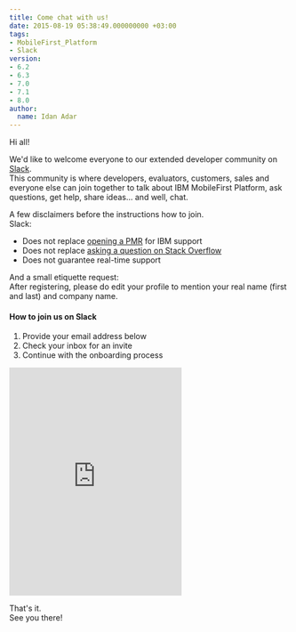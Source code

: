 ```yaml
---
title: Come chat with us!
date: 2015-08-19 05:38:49.000000000 +03:00
tags:
- MobileFirst_Platform
- Slack
version:
- 6.2
- 6.3
- 7.0
- 7.1
- 8.0
author:
  name: Idan Adar
---
```

Hi all!

We'd like to welcome everyone to our extended developer community on [Slack](https://slack.com/).  
This community is where developers, evaluators, customers, sales and everyone else can join together to talk about IBM MobileFirst Platform, ask questions, get help, share ideas... and well, chat.

A few disclaimers before the instructions how to join.  
Slack:

* Does not replace [opening a PMR](http://www-01.ibm.com/support/docview.wss?uid=swg21507639) for IBM support
* Does not replace [asking a question on Stack Overflow](http://stackoverflow.com/questions/new?show=all&sort=recentlyactive&tags=mobilefirst%20mobilefirst-adapters%20mobilefirst-analytics%20mobilefirst-appcenter%20mobilefirst-cli%20mobilefirst-console%20mobilefirst-installation%20mobilefirst-mtw%20mobilefirst-qa%20mobilefirst-runtime%20mobilefirst-server%20mobilefirst-studio%20or%20or%20or%20or%20or%20or%20or%20or%20or%20or%20or%20or%20or%20or%20or%20or%20or%20or%20or%20or%20or%20or%20or%20or%20or%20or%20or%20or%20worklight%20worklight-adapters%20worklight-analytics%20worklight-appcenter%20worklight-cli%20worklight-console%20worklight-deployment%20worklight-geolocation%20worklight-mbs%20worklight-mtww%20worklight-rpe%20worklight-runtime%20worklight-security%20worklight-server%20worklight-skins%20worklight-studio%20worklight-waf&mode=any)
* Does not guarantee real-time support

And a small etiquette request:  
After registering, please do edit your profile to mention your real name (first and last) and company name.

#### How to join us on Slack

1. Provide your email address below
2. Check your inbox for an invite
3. Continue with the onboarding process

<p><iframe src="https://slackin.mybluemix.net/" style="overflow:hidden; height:410px; width:310px" scrolling="no" frameborder="0"></iframe></p>

That's it.  
See you there!
